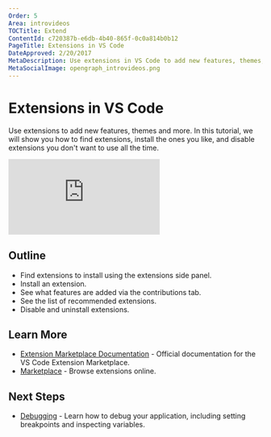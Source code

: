 ```yaml
---
Order: 5
Area: introvideos
TOCTitle: Extend
ContentId: c720387b-e6db-4b40-865f-0c0a814b0b12
PageTitle: Extensions in VS Code
DateApproved: 2/20/2017
MetaDescription: Use extensions in VS Code to add new features, themes, and more. 
MetaSocialImage: opengraph_introvideos.png
---
```


# Extensions in VS Code

Use extensions to add new features, themes and more. In this tutorial, we will show you how to find extensions, install the ones you like, and disable extensions you don't want to use all the time. 

<iframe src="https://www.youtube.com/embed/Fed01v3yYNE?rel=0&amp;disablekb=0&amp;modestbranding=1&amp;showinfo=0" frameborder="0" allowfullscreen></iframe>

## Outline

* Find extensions to install using the extensions side panel.
* Install an extension.
* See what features are added via the contributions tab.
* See the list of recommended extensions. 
* Disable and uninstall extensions. 

## Learn More

* [Extension Marketplace Documentation](/docs/editor/extension-gallery.md) - Official documentation for the VS Code Extension Marketplace.
* [Marketplace](https://marketplace.visualstudio.com/) - Browse extensions online. 

## Next Steps

* [Debugging](/docs/introvideos/debugging.md) - Learn how to debug your application, including setting breakpoints and inspecting variables.
